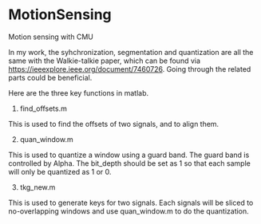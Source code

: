# MotionSensing
Motion sensing with CMU

In my work, the syhchronization, segmentation and quantization are all the same with the Walkie-talkie paper, which can be found via https://ieeexplore.ieee.org/document/7460726. Going through the related parts could be beneficial.

Here are the three key functions in matlab.

1. find_offsets.m

This is used to find the offsets of two signals, and to align them.

2. quan_window.m

This is used to quantize a window using a guard band. The guard band is controlled by Alpha. The bit_depth should be set as 1 so that each sample will only be quantized as 1 or 0.

3. tkg_new.m 

This is used to generate keys for two signals. Each signals will be sliced to no-overlapping windows and use quan_window.m to do the quantization.
